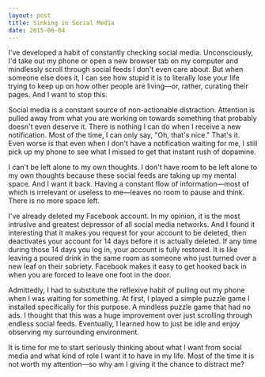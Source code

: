 ```yaml
---
layout: post
title: Sinking in Social Media
date: 2015-06-04
---
```


I've developed a habit of constantly checking social media. Unconsciously, I'd take out my phone or open a new browser tab on my computer and mindlessly scroll through social feeds I don't even care about. But when someone else does it, I can see how stupid it is to literally lose your life trying to keep up on how other people are living—or, rather, curating their pages. And I want to stop this.

Social media is a constant source of non-actionable distraction. Attention is pulled away from what you are working on towards something that probably doesn't even deserve it. There is nothing I can do when I receive a new notification. Most of the time, I can only say, "Oh, that's nice." That's it. Even worse is that even when I don't have a notification waiting for me, I still pick up my phone to see what I missed to get that instant rush of dopamine.

I can't be left alone to my own thoughts. I don't have room to be left alone to my own thoughts because these social feeds are taking up my mental space. And I want it back. Having a constant flow of information—most of which is irrelevant or useless to me—leaves no room to pause and think. There is no more space left.

I've already deleted my Facebook account. In my opinion, it is the most intrusive and greatest depressor of all social media networks. And I found it interesting that it makes you request for your account to be deleted, then deactivates your account for 14 days before it is actually deleted. If any time during those 14 days you log in, your account is fully restored. It is like leaving a poured drink in the same room as someone who just turned over a new leaf on their sobriety. Facebook makes it easy to get hooked back in when you are forced to leave one foot in the door.

Admittedly, I had to substitute the reflexive habit of pulling out my phone when I was waiting for something. At first, I played a simple puzzle game I installed specifically for this purpose. A mindless puzzle game that had no ads. I thought that this was a huge improvement over just scrolling through endless social feeds. Eventually, I learned how to just be idle and enjoy observing my surrounding environment.

It is time for me to start seriously thinking about what I want from social media and what kind of role I want it to have in my life. Most of the time it is not worth my attention—so why am I giving it the chance to distract me?
